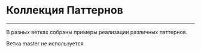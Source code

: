 # Коллекция Паттернов

---
В разных ветках собраны примеры реализации различных паттернов. 

Ветка master не используется
